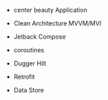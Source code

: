 * center beauty Application
- Clean Architecture MVVM/MVI

- Jetback Compose

- coroutines

- Dugger Hilt

- Retrofit

- Data Store
